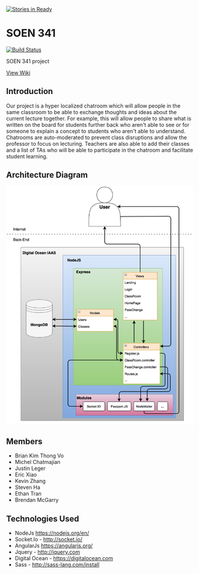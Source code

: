 [![Stories in Ready](https://badge.waffle.io/jusleg/soen341.png?label=ready&title=Ready)](https://waffle.io/jusleg/soen341)
# SOEN 341
[![Build Status](https://travis-ci.org/jusleg/soen341.svg?branch=Testing)](https://travis-ci.org/jusleg/soen341)

SOEN 341 project


[View Wiki](https://github.com/jusleg/soen341/wiki)

## Introduction
Our project is a hyper localized chatroom which will allow people in the same classroom to be able to exchange thoughts and ideas about the current lecture together. For example, this will allow people to share what is written on the board for students further back who aren't able to see or for someone to explain a concept to students who aren't able to understand. Chatrooms are auto-moderated to prevent class disruptions and allow the professor to focus on lecturing. Teachers are also able to add their classes and a list of TAs who will be able to participate in the chatroom and facilitate student learning.

## Architecture Diagram

![thatwaseasy.png](https://github.com/jusleg/soen341/blob/master/wiki/architecture_diagram.png)


## Members
* Brian Kim Thong Vo
* Michel Chatmajian
* Justin Leger
* Eric Xiao
* Kevin Zhang
* Steven Ha
* Ethan Tran
* Brendan McGarry

## Technologies Used
* NodeJs https://nodejs.org/en/
* Socket.Io - http://socket.io/
* AngularJs https://angularjs.org/
* Jquery - http://jquery.com
* Digital Ocean - https://digitalocean.com
* Sass - http://sass-lang.com/install
